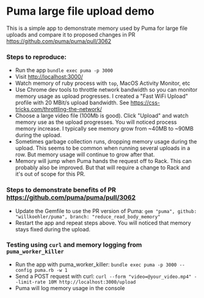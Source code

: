 # Puma large file upload demo

This is a simple app to demonstrate memory used by Puma for large file uploads and
compare it to proposed changes in PR https://github.com/puma/puma/pull/3062

### Steps to reproduce:

- Run the app `bundle exec puma -p 3000`
- Visit <http://localhost:3000/>
- Watch memory of ruby process with `top`, MacOS Activity Monitor, etc
- Use Chrome dev tools to throttle network bandwidth so you can monitor memory
  usage as upload progresses. I created a "Fast WiFi Upload" profile with 20 MBit/s
  upload bandwidth. See <https://css-tricks.com/throttling-the-network/>
- Choose a large video file (100Mb is good). Click "Upload" and watch memory use as
  the upload progresses. You will noticed process memory increase. I typically see
  memory grow from ~40MB to ~90MB during the upload.
- Sometimes garbage collection runs, dropping memory usage during the upload. This
  seems to be common when running several uploads in a row. But memory
  usage will continue to grow after that.
- Memory will jump when Puma hands the request off to Rack. This can probably
  also be improved. But that will require a change to Rack and it's out of scope
  for this PR.

### Steps to demonstrate benefits of PR https://github.com/puma/puma/pull/3062

- Update the Gemfile to use the PR version of Puma: `gem "puma", github: "willkoehler/puma", branch: "reduce_read_body_memory"`
- Restart the app and repeat steps above. You will noticed that memory stays fixed during
  the upload.

### Testing using `curl` and memory logging from `puma_worker_killer`

- Run the app with puma_worker_killer: `bundle exec puma -p 3000 --config puma.rb -w 1`
- Send a POST request with curl: `curl --form "video=@your_video.mp4" --limit-rate 10M http://localhost:3000/upload`
- Puma will log memory usage in the console
